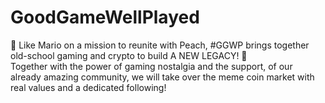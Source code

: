 # GoodGameWellPlayed
👾 Like Mario on a mission to reunite with Peach, #GGWP brings together old-school gaming and crypto to build A NEW LEGACY! 🚀
<br />
Together with the power of gaming nostalgia and the support, of our already amazing community, we will take over the meme coin market with real values and a dedicated following!
